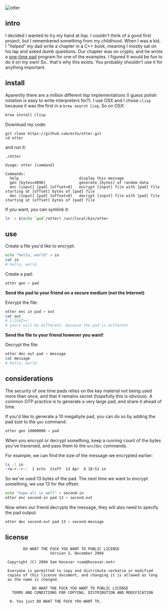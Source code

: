 ![otter](//i.imgur.com/dujFALo.gif)

## intro

I decided I wanted to try my hand at lisp. I couldn't think of a good first project, but I remembered something from my childhood. When I was a kid, I "helped" my dad write a chapter in a C++ book, meaning I mostly sat on his lap and asked dumb questions. Our chapter was on crypto, and he wrote a [one-time pad](https://en.wikipedia.org/wiki/One-time_pad) program for one of the examples. I figured it would be fun to do it on my own! So.. that's why this exists. You probably shouldn't use it for anything important.

## install

Aparently there are a million different lisp implementations (I guess polish notation is easy to write interpreters for?). I use OSX and I chose `clisp` because it was the first in a `brew search lisp`. So on OSX:

````bash
brew install clisp
````

Download my code:

````
git clone https://github.com/ecto/otter.git
cd otter
````

and run it:

````
./otter

Usage: otter [command]

Commands:
  help                           display this message
  gen [bytes=4096]               generate [bytes] of random data
  enc [input] [pad] [offset=0]   encrypt [input] file with [pad] file starting at [offset] bytes of [pad] file
  dec [input] [pad] [offset=0]   decrypt [input] file with [pad] file starting at [offset] bytes of [pad] file
````

If you want, you can symlink it:

````bash
ln -s $(echo `pwd`/otter) /usr/local/bin/otter
````

## use

Create a file you'd like to encrypt:

````bash
echo "hello, world" > in
cat in
# hello, world
````

Create a pad:

````bash
otter gen > pad
````

**Send the pad to your friend on a secure medium (not the Internet)**

Encrypt the file:

````bash
otter enc in pad > out
cat out
# L\}hd2><`
# yours will be different, because the pad is different
````

**Send the file to your friend however you want!**

Decrypt the file:

````bash
otter dec out pad > message
cat message
# hello, world
````

## considerations

The security of one time pads relies on the key material not being used more than once, and that it remains secret (hopefully this is obvious). A common OTP practice is to generate a very large pad, and share it ahead of time.

If you'd like to generate a 10 megabyte pad, you can do so by adding the pad size to the `gen` command:

````bash
otter gen 10000000 > pad
````

When you encrypt or decrypt something, keep a running count of the bytes you've traversed, and pass them to the `enc`/`dec` commands.

For example, we can find the size of the message we encrypted earlier:

````bash
ls -l in
-rw-r--r--  1 ecto  staff  13 Apr  4 18:51 in
````

So we've used 13 bytes of the pad. The next time we want to encrypt something, we use 13 for the offset:

````bash
echo "hope all is well" > second-in
otter enc second-in pad 13 > second-out
````

Now when our friend decrypts the message, they will also need to specify the pad output:

````bash
otter dec second-out pad 13 > second-message
````

## license

````
        DO WHAT THE FUCK YOU WANT TO PUBLIC LICENSE
                    Version 2, December 2004

 Copyright (C) 2004 Sam Hocevar <sam@hocevar.net>

 Everyone is permitted to copy and distribute verbatim or modified
 copies of this license document, and changing it is allowed as long
 as the name is changed.

            DO WHAT THE FUCK YOU WANT TO PUBLIC LICENSE
   TERMS AND CONDITIONS FOR COPYING, DISTRIBUTION AND MODIFICATION

  0. You just DO WHAT THE FUCK YOU WANT TO.
````
